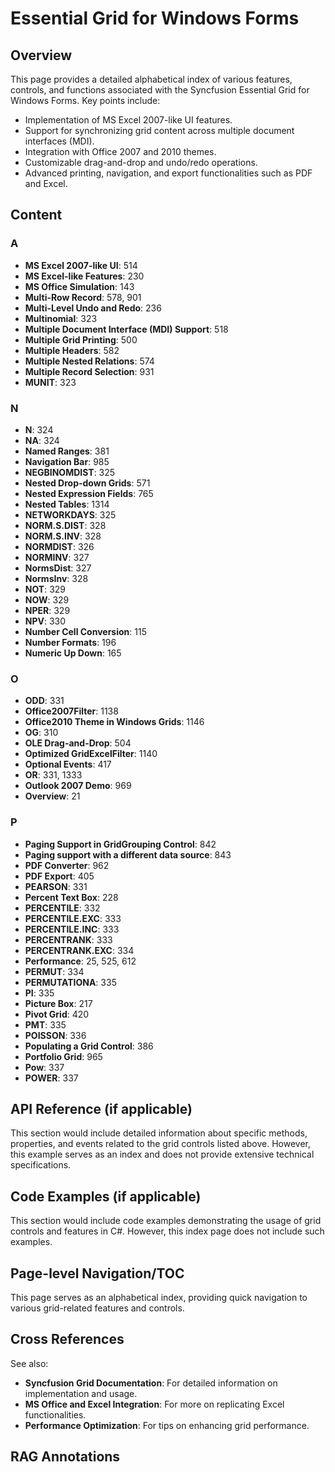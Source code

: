 <!--
source: image
domain: syncfusion-sdk
task: pdf-ocr-to-markdown
language: en
source_filename: page_1462.jpeg
document_name: grid
page_number: 1462
page_id: grid#page_1462
product: Syncfusion Winforms
version: 11.4.0.26
timestamp: 2025-08-09T05:56:45Z
fidelity: lossless
-->

# Essential Grid for Windows Forms

## Overview

This page provides a detailed alphabetical index of various features, controls, and functions associated with the Syncfusion Essential Grid for Windows Forms. Key points include:

- Implementation of MS Excel 2007-like UI features.
- Support for synchronizing grid content across multiple document interfaces (MDI).
- Integration with Office 2007 and 2010 themes.
- Customizable drag-and-drop and undo/redo operations.
- Advanced printing, navigation, and export functionalities such as PDF and Excel.

## Content

### A

- **MS Excel 2007-like UI**: 514
- **MS Excel-like Features**: 230
- **MS Office Simulation**: 143
- **Multi-Row Record**: 578, 901
- **Multi-Level Undo and Redo**: 236
- **Multinomial**: 323
- **Multiple Document Interface (MDI) Support**: 518
- **Multiple Grid Printing**: 500
- **Multiple Headers**: 582
- **Multiple Nested Relations**: 574
- **Multiple Record Selection**: 931
- **MUNIT**: 323

### N

- **N**: 324
- **NA**: 324
- **Named Ranges**: 381
- **Navigation Bar**: 985
- **NEGBINOMDIST**: 325
- **Nested Drop-down Grids**: 571
- **Nested Expression Fields**: 765
- **Nested Tables**: 1314
- **NETWORKDAYS**: 325
- **NORM.S.DIST**: 328
- **NORM.S.INV**: 328
- **NORMDIST**: 326
- **NORMINV**: 327
- **NormsDist**: 327
- **NormsInv**: 328
- **NOT**: 329
- **NOW**: 329
- **NPER**: 329
- **NPV**: 330
- **Number Cell Conversion**: 115
- **Number Formats**: 196
- **Numeric Up Down**: 165

### O

- **ODD**: 331
- **Office2007Filter**: 1138
- **Office2010 Theme in Windows Grids**: 1146
- **OG**: 310
- **OLE Drag-and-Drop**: 504
- **Optimized GridExcelFilter**: 1140
- **Optional Events**: 417
- **OR**: 331, 1333
- **Outlook 2007 Demo**: 969
- **Overview**: 21

### P

- **Paging Support in GridGrouping Control**: 842
- **Paging support with a different data source**: 843
- **PDF Converter**: 962
- **PDF Export**: 405
- **PEARSON**: 331
- **Percent Text Box**: 228
- **PERCENTILE**: 332
- **PERCENTILE.EXC**: 333
- **PERCENTILE.INC**: 333
- **PERCENTRANK**: 333
- **PERCENTRANK.EXC**: 334
- **Performance**: 25, 525, 612
- **PERMUT**: 334
- **PERMUTATIONA**: 335
- **PI**: 335
- **Picture Box**: 217
- **Pivot Grid**: 420
- **PMT**: 335
- **POISSON**: 336
- **Populating a Grid Control**: 386
- **Portfolio Grid**: 965
- **Pow**: 337
- **POWER**: 337

## API Reference (if applicable)

This section would include detailed information about specific methods, properties, and events related to the grid controls listed above. However, this example serves as an index and does not provide extensive technical specifications.

## Code Examples (if applicable)

This section would include code examples demonstrating the usage of grid controls and features in C#. However, this index page does not include such examples.

## Page-level Navigation/TOC

This page serves as an alphabetical index, providing quick navigation to various grid-related features and controls.

## Cross References

See also:

- **Syncfusion Grid Documentation**: For detailed information on implementation and usage.
- **MS Office and Excel Integration**: For more on replicating Excel functionalities.
- **Performance Optimization**: For tips on enhancing grid performance.

## RAG Annotations

<!-- 
tags: [Syncfusion, Windows Forms, Grid, Documentation, Features, Excel Integration, Performance]
keywords: [Essential Grid, Multiple Document Interface, MDI, Pivot Grid, Excel Filter, Drag-and-Drop, Nested Tables, PDF Export, Performance Tuning, GridGrouping Control]
-->